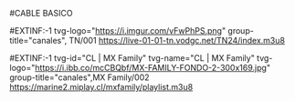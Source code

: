 #CABLE BASICO 

#EXTINF:-1 tvg-logo="https://i.imgur.com/vFwPhPS.png" group-title="canales", TN/001
https://live-01-01-tn.vodgc.net/TN24/index.m3u8

#EXTINF:-1 tvg-id="CL | MX Family" tvg-name="CL | MX Family" tvg-logo="https://i.ibb.co/mcCBQbf/MX-FAMILY-FONDO-2-300x169.jpg" group-title="canales",MX Family/002
https://marine2.miplay.cl/mxfamily/playlist.m3u8
